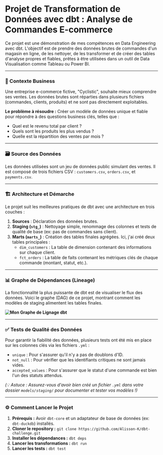 # Projet de Transformation de Données avec dbt : Analyse de Commandes E-commerce

Ce projet est une démonstration de mes compétences en Data Engineering avec dbt. L'objectif est de prendre des données brutes de commandes d'un magasin en ligne, de les nettoyer, de les transformer et de créer des tables d'analyse propres et fiables, prêtes à être utilisées dans un outil de Data Visualisation comme Tableau ou Power BI.

---

### 🎯 Contexte Business

Une entreprise e-commerce fictive, "Cyclistic", souhaite mieux comprendre ses ventes. Les données brutes sont réparties dans plusieurs fichiers (commandes, clients, produits) et ne sont pas directement exploitables.

**Le problème à résoudre :** Créer un modèle de données unique et fiable pour répondre à des questions business clés, telles que :
* Quel est le revenu total par client ?
* Quels sont les produits les plus vendus ?
* Quelle est la répartition des ventes par mois ?

---

### 🗃️ Source des Données

Les données utilisées sont un jeu de données public simulant des ventes. Il est composé de trois fichiers CSV : `customers.csv`, `orders.csv`, et `payments.csv`.

---

### 🏗️ Architecture et Démarche

Le projet suit les meilleures pratiques de dbt avec une architecture en trois couches :

1.  **Sources** : Déclaration des données brutes.
2.  **Staging (`stg_`)** : Nettoyage simple, renommage des colonnes et tests de qualité de base (ex: pas de commandes sans client).
3.  **Marts (`marts_`)** : Création des tables finales agrégées. Ici, j'ai créé deux tables principales :
    * `dim_customers` : La table de dimension contenant des informations sur chaque client.
    * `fct_orders` : La table de faits contenant les métriques clés de chaque commande (montant, statut, etc.).

---

### 📊 Graphe de Dépendances (Lineage)

La fonctionnalité la plus puissante de dbt est de visualiser le flux des données. Voici le graphe (DAG) de ce projet, montrant comment les modèles de staging alimentent les tables finales.

**![Mon Graphe de Lignage dbt](lien_vers_votre_capture_decran.png)**

---

### ✅ Tests de Qualité des Données

Pour garantir la fiabilité des données, plusieurs tests ont été mis en place sur les colonnes clés via les fichiers `.yml` :
* `unique` : Pour s'assurer qu'il n'y a pas de doublons d'ID.
* `not_null` : Pour vérifier que les identifiants critiques ne sont jamais vides.
* `accepted_values` : Pour s'assurer que le statut d'une commande est bien l'un des statuts attendus.

*(💡 Astuce : Assurez-vous d'avoir bien créé un fichier `.yml` dans votre dossier `models/staging/` pour documenter et tester vos modèles !)*

---

### ⚙️ Comment Lancer le Projet

1.  **Prérequis :** Avoir `dbt-core` et un adaptateur de base de données (ex: `dbt-duckdb`) installés.
2.  **Cloner le repository :**
    `git clone https://github.com/Alisson-K/dbt-challenge.git`
3.  **Installer les dépendances :**
    `dbt deps`
4.  **Lancer les transformations :**
    `dbt run`
5.  **Lancer les tests :**
    `dbt test`
